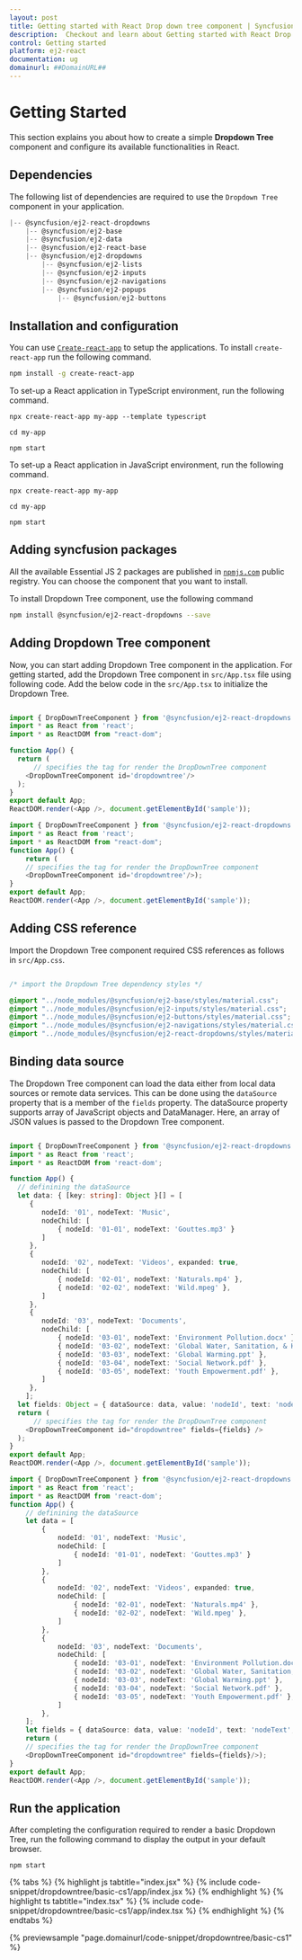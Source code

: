 ```yaml
---
layout: post
title: Getting started with React Drop down tree component | Syncfusion
description:  Checkout and learn about Getting started with React Drop down tree component of Syncfusion Essential JS 2 and more details.
control: Getting started 
platform: ej2-react
documentation: ug
domainurl: ##DomainURL##
---
```


# Getting Started

This section explains you about how to create a simple **Dropdown Tree** component and configure its available functionalities in React.

## Dependencies

The following list of dependencies are required to use the `Dropdown Tree` component in your application.

```javascript
|-- @syncfusion/ej2-react-dropdowns
    |-- @syncfusion/ej2-base
    |-- @syncfusion/ej2-data
    |-- @syncfusion/ej2-react-base
    |-- @syncfusion/ej2-dropdowns
        |-- @syncfusion/ej2-lists
        |-- @syncfusion/ej2-inputs
        |-- @syncfusion/ej2-navigations
        |-- @syncfusion/ej2-popups
            |-- @syncfusion/ej2-buttons
```

## Installation and configuration

You can use [`Create-react-app`](https://github.com/facebook/create-react-app) to setup the applications. To install `create-react-app` run the following command.

```bash
npm install -g create-react-app
```
To set-up a React application in TypeScript environment, run the following command.

<div class='tsx'>

```
npx create-react-app my-app --template typescript

cd my-app

npm start
```

</div>

To set-up a React application in JavaScript environment, run the following command.

<div class='tsx'>

```
npx create-react-app my-app

cd my-app

npm start
```

## Adding syncfusion packages

All the available Essential JS 2 packages are published in [`npmjs.com`](https://www.npmjs.com/~syncfusionorg) public registry. You can choose the component that you want to install.

To install Dropdown Tree component, use the following command

```bash
npm install @syncfusion/ej2-react-dropdowns --save
```

## Adding Dropdown Tree component

Now, you can start adding Dropdown Tree component in the application. For getting started, add the Dropdown Tree component in `src/App.tsx` file using following code. Add the below code in the `src/App.tsx` to initialize the Dropdown Tree.

```ts

import { DropDownTreeComponent } from '@syncfusion/ej2-react-dropdowns';
import * as React from 'react';
import * as ReactDOM from "react-dom";

function App() {
  return (
      // specifies the tag for render the DropDownTree component
    <DropDownTreeComponent id='dropdowntree'/>
  );
}
export default App;
ReactDOM.render(<App />, document.getElementById('sample'));

```

```ts
import { DropDownTreeComponent } from '@syncfusion/ej2-react-dropdowns';
import * as React from 'react';
import * as ReactDOM from "react-dom";
function App() {
    return (
    // specifies the tag for render the DropDownTree component
    <DropDownTreeComponent id='dropdowntree'/>);
}
export default App;
ReactDOM.render(<App />, document.getElementById('sample'));
```

## Adding CSS reference

Import the Dropdown Tree component required CSS references as follows in `src/App.css`.

```css

/* import the Dropdown Tree dependency styles */

@import "../node_modules/@syncfusion/ej2-base/styles/material.css";
@import "../node_modules/@syncfusion/ej2-inputs/styles/material.css";
@import "../node_modules/@syncfusion/ej2-buttons/styles/material.css";
@import "../node_modules/@syncfusion/ej2-navigations/styles/material.css";
@import "../node_modules/@syncfusion/ej2-react-dropdowns/styles/material.css";

```

## Binding data source

The Dropdown Tree component can load the data either from local data sources or remote data services. This can be done using the `dataSource` property that is a member of the `fields` property. The dataSource property supports array of JavaScript objects and DataManager. Here, an array of JSON values is passed to the Dropdown Tree component.



```ts

import { DropDownTreeComponent } from '@syncfusion/ej2-react-dropdowns';
import * as React from 'react';
import * as ReactDOM from 'react-dom';

function App() {
  // definining the dataSource
  let data: { [key: string]: Object }[] = [
     {
        nodeId: '01', nodeText: 'Music',
        nodeChild: [
            { nodeId: '01-01', nodeText: 'Gouttes.mp3' }
        ]
     },
     {
        nodeId: '02', nodeText: 'Videos', expanded: true,
        nodeChild: [
            { nodeId: '02-01', nodeText: 'Naturals.mp4' },
            { nodeId: '02-02', nodeText: 'Wild.mpeg' },
        ]
     },
     {
        nodeId: '03', nodeText: 'Documents',
        nodeChild: [
            { nodeId: '03-01', nodeText: 'Environment Pollution.docx' },
            { nodeId: '03-02', nodeText: 'Global Water, Sanitation, & Hygiene.docx' },
            { nodeId: '03-03', nodeText: 'Global Warming.ppt' },
            { nodeId: '03-04', nodeText: 'Social Network.pdf' },
            { nodeId: '03-05', nodeText: 'Youth Empowerment.pdf' },
        ]
     },
    ];
  let fields: Object = { dataSource: data, value: 'nodeId', text: 'nodeText', child: 'nodeChild' };
  return (
      // specifies the tag for render the DropDownTree component
    <DropDownTreeComponent id="dropdowntree" fields={fields} />
  );
}
export default App;
ReactDOM.render(<App />, document.getElementById('sample'));

```

```ts
import { DropDownTreeComponent } from '@syncfusion/ej2-react-dropdowns';
import * as React from 'react';
import * as ReactDOM from 'react-dom';
function App() {
    // definining the dataSource
    let data = [
        {
            nodeId: '01', nodeText: 'Music',
            nodeChild: [
                { nodeId: '01-01', nodeText: 'Gouttes.mp3' }
            ]
        },
        {
            nodeId: '02', nodeText: 'Videos', expanded: true,
            nodeChild: [
                { nodeId: '02-01', nodeText: 'Naturals.mp4' },
                { nodeId: '02-02', nodeText: 'Wild.mpeg' },
            ]
        },
        {
            nodeId: '03', nodeText: 'Documents',
            nodeChild: [
                { nodeId: '03-01', nodeText: 'Environment Pollution.docx' },
                { nodeId: '03-02', nodeText: 'Global Water, Sanitation, & Hygiene.docx' },
                { nodeId: '03-03', nodeText: 'Global Warming.ppt' },
                { nodeId: '03-04', nodeText: 'Social Network.pdf' },
                { nodeId: '03-05', nodeText: 'Youth Empowerment.pdf' },
            ]
        },
    ];
    let fields = { dataSource: data, value: 'nodeId', text: 'nodeText', child: 'nodeChild' };
    return (
    // specifies the tag for render the DropDownTree component
    <DropDownTreeComponent id="dropdowntree" fields={fields}/>);
}
export default App;
ReactDOM.render(<App />, document.getElementById('sample'));
```

## Run the application

After completing the configuration required to render a basic Dropdown Tree, run the following command to display the output in your default browser.

```
npm start
```

{% tabs %}
{% highlight js tabtitle="index.jsx" %}
{% include code-snippet/dropdowntree/basic-cs1/app/index.jsx %}
{% endhighlight %}
{% highlight ts tabtitle="index.tsx" %}
{% include code-snippet/dropdowntree/basic-cs1/app/index.tsx %}
{% endhighlight %}
{% endtabs %}

 {% previewsample "page.domainurl/code-snippet/dropdowntree/basic-cs1" %}
